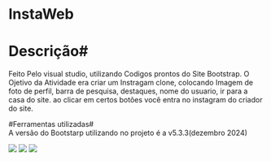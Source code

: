 # InstaWeb #

# Descrição# 
 Feito Pelo visual studio, utilizando Codigos prontos do Site Bootstrap. O Ojetivo da Atividade era criar um Instragam clone, colocando Imagem de foto de perfil, barra de pesquisa, destaques, nome do usuario, ir para a casa do site. ao clicar em certos botões  você entra no instagram do criador do site.

#Ferramentas utilizadas# 
<br> A versão do Bootstarp utilizando no projeto é a v5.3.3(dezembro 2024)

<img src="https://th.bing.com/th/id/OIP.LYV4JUVHw2mrdrYFgyXc5AAAAA?w=201&h=180&c=7&r=0&o=5&pid=1.7" />

<img src="https://th.bing.com/th/id/OIP.X_kC5KnewbLY61cfWn7AHgHaKd?w=122&h=180&c=7&r=0&o=5&pid=1.7" />

<img src="https://th.bing.com/th/id/OIP.D8nRQ3Ms0R1vvrTi_LwH8AHaKY?w=117&h=180&c=7&r=0&o=5&pid=1.7" />

